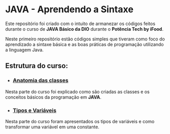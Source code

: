 # JAVA - Aprendendo a Sintaxe

Este repositório foi criado com o intuito de armanezar os códigos feitos durante o curso de **JAVA Básico da DIO** durante o **Potência Tech by iFood**.

Neste primeiro repositório estão códigos simples que tiveram como foco do aprendizado a sintaxe básica e as boas práticas de programação utilizando a linguagem Java.

## Estrutura do curso:

- ### [Anatomia das classes](https://github.com/Dhi-Carvalho-DEV/JAVA-Basico/tree/main/java-aprendendo-a-sintaxe/anatomia-classes)

Nesta parte do curso foi explicado como são criadas as classes e os conceitos básicos da programação em **JAVA**.

- ### [Tipos e Variáveis](https://github.com/Dhi-Carvalho-DEV/JAVA-Basico/tree/main/java-aprendendo-a-sintaxe/tipos-e-variaveis)

Nesta parte do curso foram apresentados os tipos de variáveis e como transformar uma variável em uma constante.
